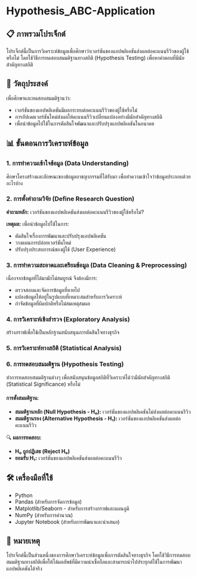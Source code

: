 # Hypothesis_ABC-Application

## 📋 ภาพรวมโปรเจ็กต์

โปรเจ็กต์นี้เป็นการวิเคราะห์ข้อมูลเพื่อศึกษาว่าเวอร์ชันของแอปพลิเคชันส่งผลต่อคะแนนรีวิวของผู้ใช้หรือไม่ โดยใช้วิธีการทดสอบสมมติฐานทางสถิติ (Hypothesis Testing) เพื่อหาคำตอบที่มีนัยสำคัญทางสถิติ

## 🎯 วัตถุประสงค์

เพื่อศึกษาและทดสอบสมมติฐานว่า:
- เวอร์ชันของแอปพลิเคชันมีผลกระทบต่อคะแนนรีวิวของผู้ใช้หรือไม่
- การอัปเดตเวอร์ชันใหม่ส่งผลให้คะแนนรีวิวเปลี่ยนแปลงอย่างมีนัยสำคัญทางสถิติ
- เพื่อนำข้อมูลไปใช้ในการตัดสินใจพัฒนาและปรับปรุงแอปพลิเคชันในอนาคต

## 📊 ขั้นตอนการวิเคราะห์ข้อมูล

### 1. การทำความเข้าใจข้อมูล (Data Understanding)
ศึกษาโครงสร้างและลักษณะของข้อมูลอาชญากรรมที่ได้รับมา เพื่อทำความเข้าใจว่าข้อมูลประกอบด้วยอะไรบ้าง

### 2. การตั้งคำถามวิจัย (Define Research Question)
**คำถามหลัก:** เวอร์ชันของแอปพลิเคชันส่งผลต่อคะแนนรีวิวของผู้ใช้หรือไม่?

**เหตุผล:** เพื่อนำข้อมูลไปใช้ในการ:
- ตัดสินใจเรื่องการพัฒนาและปรับปรุงแอปพลิเคชัน
- วางแผนการปล่อยเวอร์ชันใหม่
- ปรับปรุงประสบการณ์ของผู้ใช้ (User Experience)

### 3. การทำความสะอาดและเตรียมข้อมูล (Data Cleaning & Preprocessing)
เนื่องจากข้อมูลที่ได้มามักไม่สมบูรณ์ จึงต้องมีการ:
- ตรวจสอบและจัดการข้อมูลที่หายไป
- แปลงข้อมูลให้อยู่ในรูปแบบที่เหมาะสมสำหรับการวิเคราะห์
- กำจัดข้อมูลที่ผิดปกติหรือไม่สมเหตุสมผล

### 4. การวิเคราะห์เชิงสำรวจ (Exploratory Analysis)
สร้างกราฟเพื่อใช้เป็นหลักฐานสนับสนุนการตัดสินใจทางธุรกิจ

### 5. การวิเคราะห์ทางสถิติ (Statistical Analysis)

### 6. การทดสอบสมมติฐาน (Hypothesis Testing)
ทำการทดสอบสมมติฐานต่างๆ เพื่อสนับสนุนข้อมูลสถิติที่วิเคราะห์ได้ว่ามีนัยสำคัญทางสถิติ (Statistical Significance) หรือไม่

#### การตั้งสมมติฐาน:
- **สมมติฐานหลัก (Null Hypothesis - H₀):** เวอร์ชันของแอปพลิเคชันไม่ส่งผลต่อคะแนนรีวิว
- **สมมติฐานรอง (Alternative Hypothesis - H₁):** เวอร์ชันของแอปพลิเคชันส่งผลต่อคะแนนรีวิว

🔍 **ผลการทดสอบ:**
- **H₀ ถูกปฏิเสธ (Reject H₀)** 
- **ยอมรับ H₁:** เวอร์ชันของแอปพลิเคชันส่งผลต่อคะแนนรีวิว

## 🛠️ เครื่องมือที่ใช้

- Python
- Pandas (สำหรับการจัดการข้อมูล)
- Matplotlib/Seaborn - สำหรับการสร้างกราฟและแผนภูมิ
- NumPy (สำหรับการคำนวณ)
- Jupyter Notebook (สำหรับการพัฒนาและนำเสนอ)

## 📝 หมายเหตุ

โปรเจ็กต์นี้เป็นส่วนหนึ่งของการศึกษาวิเคราะห์ข้อมูลเพื่อการตัดสินใจทางธุรกิจ โดยใช้วิธีการทดสอบสมมติฐานทางสถิติเพื่อให้ได้ผลลัพธ์ที่มีความน่าเชื่อถือและสามารถนำไปประยุกต์ใช้ในการพัฒนาแอปพลิเคชันได้จริง
